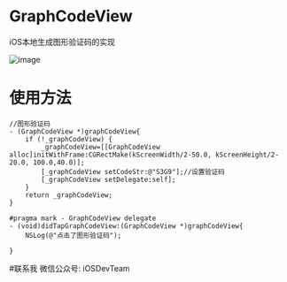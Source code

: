 # GraphCodeView
iOS本地生成图形验证码的实现

![image](https://github.com/shenAlexy/GraphCodeView/blob/master/GraphCodeView-demo/GraphCodeView-demo/效果图.png)

# 使用方法
    //图形验证码
    - (GraphCodeView *)graphCodeView{
        if (!_graphCodeView) {
            _graphCodeView=[[GraphCodeView alloc]initWithFrame:CGRectMake(kScreenWidth/2-50.0, kScreenHeight/2-20.0, 100.0,40.0)];
            [_graphCodeView setCodeStr:@"S3G9"];//设置验证码
            [_graphCodeView setDelegate:self];
        }
        return _graphCodeView;
    }
    
    #pragma mark - GraphCodeView delegate
    - (void)didTapGraphCodeView:(GraphCodeView *)graphCodeView{
        NSLog(@"点击了图形验证码");
    
    }


#联系我
   微信公众号:  iOSDevTeam
